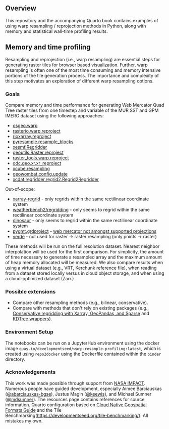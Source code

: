 ## Overview

This repository and the accompanying Quarto book contains examples of using warp resampling / reprojection methods in Python, along with memory and statistical wall-time profiling results.

## Memory and time profiling

Resampling and reprojection (i.e., warp resampling) are essential steps for generating raster tiles for browser based visualization. Further, warp resampling is often one of the most time consuming and memory intensive portions of the tile generation process. The importance and complexity of this step motivates an exploration of different warp resampling options.

### Goals

Compare memory and time performance for generating Web Mercator Quad Tree raster tiles from one timestep and variable of the MUR SST and GPM IMERG dataset using the following approaches:

- [osgeo.warp](https://gdal.org/en/latest/api/python/utilities.html#osgeo.gdal.Warp)
- [rasterio.warp.reproject](https://rasterio.readthedocs.io/en/stable/api/rasterio.warp.html#rasterio.warp.reproject)
- [rioxarray.reproject](https://corteva.github.io/rioxarray/html/rioxarray.html#rioxarray.raster_array.RasterArray.reproject)
- [pyresample.resample_blocks](https://pyresample.readthedocs.io/en/stable/api/pyresample.html#pyresample.resampler.resample_blocks)
- [xesmf.Regridder](https://xesmf.readthedocs.io/en/stable/user_api.html#xesmf.frontend.Regridder)
- [geoutils.Raster.reproject](https://geoutils.readthedocs.io/en/stable/gen_modules/geoutils.Raster.reproject.html#geoutils.Raster.reproject)
- [raster_tools.warp.reproject](https://um-rmrs.github.io/raster_tools/reference/generated/raster_tools.warp.reproject.html)
- [odc.geo.xr.xr_reproject](https://odc-geo.readthedocs.io/en/latest/_api/odc.geo.xr.xr_reproject.html)
- [xcube.resampling](https://xcube.readthedocs.io/en/latest/api.html#cube-resampling)
- [geowombat.config.update](https://geowombat.readthedocs.io/en/latest/tutorial-crs.html#transforming-a-crs-on-the-fly)
- [xcdat.regridder.regrid2.Regrid2Regridder](https://xcdat.readthedocs.io/en/latest/generated/xcdat.regridder.regrid2.Regrid2Regridder.html#xcdat.regridder.regrid2.Regrid2Regridder)

Out-of-scope:

- [xarray-regrid](https://github.com/EXCITED-CO2/xarray-regrid/) - only regrids within the same rectilinear coordinate system
- [weatherbench2/regridding](https://github.com/google-research/weatherbench2/blob/main/weatherbench2/regridding.py) - only seems to regrid within the same rectilinear coordinate system
- [dinosaur](https://github.com/google-research/dinosaur/blob/67c686945a8e4dd24ab23bcee806ce69c8d4f853/dinosaur/horizontal_interpolation.py#L241) - only seems to regrid within the same rectilinear coordinate system
- [pygmt.grdproject](https://www.pygmt.org/latest/api/generated/pygmt.grdproject.html#pygmt.grdproject) - [web mercator not amongst supported projections](https://www.pygmt.org/latest/projections/index.html)
- [verde](https://www.fatiando.org/verde/latest/) - not used for raster -> raster resampling (only points -> raster)

These methods will be run on the full resolution dataset. Nearest neighbor interpolation will be used for the first comparison. For simplicity, the amount of time necessary to generate a resampled array and the maximum amount of heap memory allocated will be measured. We also compare results when using a virtual dataset (e.g., VRT, Kerchunk reference file), when reading from a dataset stored locally versus in cloud object storage, and when using a cloud-optimized dataset (Zarr.)

### Possible extensions

- Compare other resampling methods (e.g., bilinear, conservative).
- Compare with methods that don't rely on existing packages (e.g., [Conservative regridding with Xarray, GeoPandas, and Sparse](https://discourse.pangeo.io/t/conservative-region-aggregation-with-xarray-geopandas-and-sparse/2715) and [KDTree wrappers](https://github.com/arctic-carbon/eddy-footprint/blob/46935785ced10f24263cd740f81b0aaf02d9bf33/eddy_footprint/spatial.py#L38-L45)).

### Environment Setup

The notebooks can be run on a JupyterHub environment using the docker image `quay.io/developmentseed/warp-resample-profiling:latest`, which is created using `repo2docker` using the Dockerfile contained within the `binder` directory.

### Acknowledgements

This work was made possible through support from [NASA IMPACT](https://impact.earthdata.nasa.gov/). Numerous people have guided development, especially Aimee Barciauskas ([@abarciauskas-bgse](https://github.com/abarciauskas-bgse)), Justus Magin ([@keewis](https://github.com/keewis)), and Michael Sumner ([@mdsumner](https://github.com/mdsumner)). The resources page contains references for source information. Quarto configuration based on [Cloud Native Geospatial Formats Guide](https://github.com/cloudnativegeo/cloud-optimized-geospatial-formats-guide) and the Tile Benchmarking(https://developmentseed.org/tile-benchmarking/). All mistakes my own.
